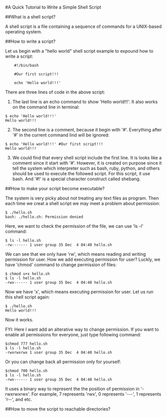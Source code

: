 #A Quick Tutorial to Write a Simple Shell Script

##What is a shell script?

A shell script is a file containing a sequence of commands for a UNIX-based operating system.

##How to write a script?

Let us begin with a "hello world" shell script example to expound how to write a script:

```
	#!/bin/bash

	#Our first script!!!

	echo 'Hello world!!!'
```

There are three lines of code in the above script:

1. The last line is an echo command to show 'Hello world!!!'. It also works on the command line in terminal:

```
$ echo 'Hello world!!!'
Hello world!!!
```

2. The second line is a comment, because it begin with '#'. Everything after '#' in the current command lind will be ignored:

```
$ echo 'Hello world!!!' #Our first script!!!
Hello world!!!
```

3. We could find that every shell script include the first line. It is looks like a comment since it start with '#'. However, it is created on purpose since it tell the system which interpreter such as bash, ruby, python, and others should be used to execute the followed script. For this script, it use bash. And '#!' is a special character construct called shebang.

##How to make your script become executable?

The system is very picky about not treating any text files as program. Then each time we creat a shell script we may meet a problem about permission: 

```
$ ./hello.sh
bash: ./hello.sh: Permission denied
```

Here, we want to check the permission of the file, we can use 'ls -l' command:

```
$ ls -l hello.sh
-rw------- 1 user group 35 Dec  4 04:40 hello.sh
```

We can see that we only have 'rw', which means reading and writing permission for user. How we add executing permission for user? Luckly, we have 'chmod' command to change permission of files:

```
$ chmod u+x hello.sh
$ ls -l hello.sh
-rwx------ 1 user group 35 Dec  4 04:40 hello.sh
```

Now we have 'x', which means executing permission for user. Let us run this shell script again:

```
$ ./hello.sh
Hello world!!!
```

Now it works. 

FYI: Here I want add an alterative way to change permission. If you want to enable all permissions for everyone, just type following command:

```
$chmod 777 hello.sh
$ ls -l hello.sh
-rwxrwxrwx 1 user group 35 Dec  4 04:40 hello.sh
```
Or you can change back all permission only for yourself:

```
$chmod 700 hello.sh
$ ls -l hello.sh
-rwx------ 1 user group 35 Dec  4 04:40 hello.sh
```

It uses a binary way to represent the the position of permission in '-rwxrwxrwx'. For example, 7 represents 'rwx', 0 represents '---', 1 represents 'r--', and etc.  

##How to move the script to reachable directories?


